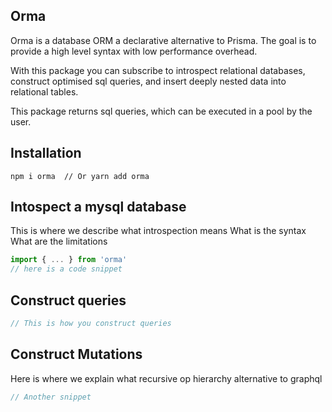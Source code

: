 ## Orma

Orma is a database ORM a declarative alternative to Prisma.
The goal is to provide a high level syntax with low performance overhead.

With this package you can subscribe to introspect relational databases, construct optimised sql queries, and insert deeply nested data into relational tables.

This package returns sql queries, which can be executed in a pool by the user.


## Installation
```
npm i orma  // Or yarn add orma
```

## Intospect a mysql database
This is where we describe what introspection means
What is the syntax
What are the limitations

```js
import { ... } from 'orma'
// here is a code snippet
```
## Construct queries

```js
// This is how you construct queries
```

## Construct Mutations
Here is where we explain what recursive op hierarchy alternative to graphql
```js
// Another snippet
```
